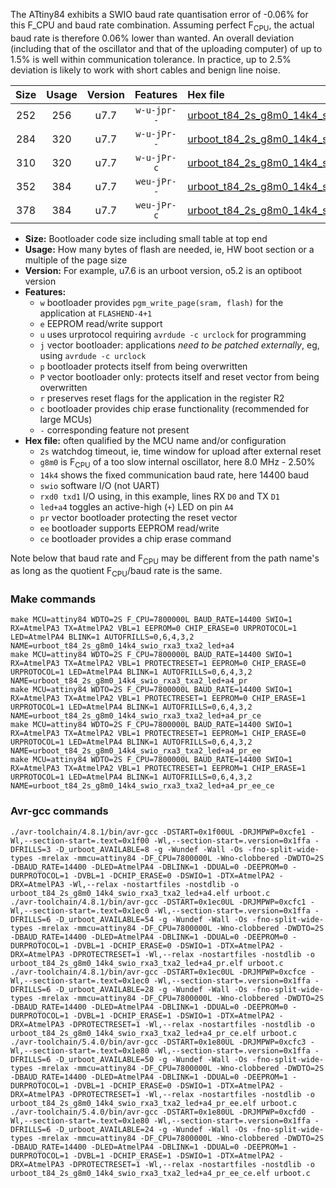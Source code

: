 The ATtiny84 exhibits a SWIO baud rate quantisation error of -0.06% for this F_CPU and baud rate combination. Assuming perfect F<sub>CPU</sub>, the actual baud rate is therefore 0.06% lower than wanted. An overall deviation (including that of the oscillator and that of the uploading computer) of up to 1.5% is well within communication tolerance. In practice, up to 2.5% deviation is likely to work with short cables and benign line noise.

|Size|Usage|Version|Features|Hex file|
|:-:|:-:|:-:|:-:|:--|
|252|256|u7.7|`w-u-jpr--`|[urboot_t84_2s_g8m0_14k4_swio_rxa3_txa2_led+a4.hex](https://raw.githubusercontent.com/stefanrueger/urboot.hex/main/mcus/attiny84/watchdog_2_s/internal_oscillator_g-2.50%25/%2B8m000000_hz/%2B%2B14k4_baud/swio_rxa3_txa2/led%2Ba4/urboot_t84_2s_g8m0_14k4_swio_rxa3_txa2_led%2Ba4.hex)|
|284|320|u7.7|`w-u-jPr--`|[urboot_t84_2s_g8m0_14k4_swio_rxa3_txa2_led+a4_pr.hex](https://raw.githubusercontent.com/stefanrueger/urboot.hex/main/mcus/attiny84/watchdog_2_s/internal_oscillator_g-2.50%25/%2B8m000000_hz/%2B%2B14k4_baud/swio_rxa3_txa2/led%2Ba4/urboot_t84_2s_g8m0_14k4_swio_rxa3_txa2_led%2Ba4_pr.hex)|
|310|320|u7.7|`w-u-jPr-c`|[urboot_t84_2s_g8m0_14k4_swio_rxa3_txa2_led+a4_pr_ce.hex](https://raw.githubusercontent.com/stefanrueger/urboot.hex/main/mcus/attiny84/watchdog_2_s/internal_oscillator_g-2.50%25/%2B8m000000_hz/%2B%2B14k4_baud/swio_rxa3_txa2/led%2Ba4/urboot_t84_2s_g8m0_14k4_swio_rxa3_txa2_led%2Ba4_pr_ce.hex)|
|352|384|u7.7|`weu-jPr--`|[urboot_t84_2s_g8m0_14k4_swio_rxa3_txa2_led+a4_pr_ee.hex](https://raw.githubusercontent.com/stefanrueger/urboot.hex/main/mcus/attiny84/watchdog_2_s/internal_oscillator_g-2.50%25/%2B8m000000_hz/%2B%2B14k4_baud/swio_rxa3_txa2/led%2Ba4/urboot_t84_2s_g8m0_14k4_swio_rxa3_txa2_led%2Ba4_pr_ee.hex)|
|378|384|u7.7|`weu-jPr-c`|[urboot_t84_2s_g8m0_14k4_swio_rxa3_txa2_led+a4_pr_ee_ce.hex](https://raw.githubusercontent.com/stefanrueger/urboot.hex/main/mcus/attiny84/watchdog_2_s/internal_oscillator_g-2.50%25/%2B8m000000_hz/%2B%2B14k4_baud/swio_rxa3_txa2/led%2Ba4/urboot_t84_2s_g8m0_14k4_swio_rxa3_txa2_led%2Ba4_pr_ee_ce.hex)|

- **Size:** Bootloader code size including small table at top end
- **Usage:** How many bytes of flash are needed, ie, HW boot section or a multiple of the page size
- **Version:** For example, u7.6 is an urboot version, o5.2 is an optiboot version
- **Features:**
  + `w` bootloader provides `pgm_write_page(sram, flash)` for the application at `FLASHEND-4+1`
  + `e` EEPROM read/write support
  + `u` uses urprotocol requiring `avrdude -c urclock` for programming
  + `j` vector bootloader: applications *need to be patched externally*, eg, using `avrdude -c urclock`
  + `p` bootloader protects itself from being overwritten
  + `P` vector bootloader only: protects itself and reset vector from being overwritten
  + `r` preserves reset flags for the application in the register R2
  + `c` bootloader provides chip erase functionality (recommended for large MCUs)
  + `-` corresponding feature not present
- **Hex file:** often qualified by the MCU name and/or configuration
  + `2s` watchdog timeout, ie, time window for upload after external reset
  + `g8m0` is F<sub>CPU</sub> of a too slow internal oscillator, here 8.0 MHz - 2.50%
  + `14k4` shows the fixed communication baud rate, here 14400 baud
  + `swio` software I/O (not UART)
  + `rxd0 txd1` I/O using, in this example, lines RX `D0` and TX `D1`
  + `led+a4` toggles an active-high (`+`) LED on pin `A4`
  + `pr` vector bootloader protecting the reset vector
  + `ee` bootloader supports EEPROM read/write
  + `ce` bootloader provides a chip erase command


Note below that baud rate and F<sub>CPU</sub> may be different from the path name's as long as the quotient F<sub>CPU</sub>/baud rate is the same.

### Make commands
```
make MCU=attiny84 WDTO=2S F_CPU=7800000L BAUD_RATE=14400 SWIO=1 RX=AtmelPA3 TX=AtmelPA2 VBL=1 EEPROM=0 CHIP_ERASE=0 URPROTOCOL=1 LED=AtmelPA4 BLINK=1 AUTOFRILLS=0,6,4,3,2 NAME=urboot_t84_2s_g8m0_14k4_swio_rxa3_txa2_led+a4
make MCU=attiny84 WDTO=2S F_CPU=7800000L BAUD_RATE=14400 SWIO=1 RX=AtmelPA3 TX=AtmelPA2 VBL=1 PROTECTRESET=1 EEPROM=0 CHIP_ERASE=0 URPROTOCOL=1 LED=AtmelPA4 BLINK=1 AUTOFRILLS=0,6,4,3,2 NAME=urboot_t84_2s_g8m0_14k4_swio_rxa3_txa2_led+a4_pr
make MCU=attiny84 WDTO=2S F_CPU=7800000L BAUD_RATE=14400 SWIO=1 RX=AtmelPA3 TX=AtmelPA2 VBL=1 PROTECTRESET=1 EEPROM=0 CHIP_ERASE=1 URPROTOCOL=1 LED=AtmelPA4 BLINK=1 AUTOFRILLS=0,6,4,3,2 NAME=urboot_t84_2s_g8m0_14k4_swio_rxa3_txa2_led+a4_pr_ce
make MCU=attiny84 WDTO=2S F_CPU=7800000L BAUD_RATE=14400 SWIO=1 RX=AtmelPA3 TX=AtmelPA2 VBL=1 PROTECTRESET=1 EEPROM=1 CHIP_ERASE=0 URPROTOCOL=1 LED=AtmelPA4 BLINK=1 AUTOFRILLS=0,6,4,3,2 NAME=urboot_t84_2s_g8m0_14k4_swio_rxa3_txa2_led+a4_pr_ee
make MCU=attiny84 WDTO=2S F_CPU=7800000L BAUD_RATE=14400 SWIO=1 RX=AtmelPA3 TX=AtmelPA2 VBL=1 PROTECTRESET=1 EEPROM=1 CHIP_ERASE=1 URPROTOCOL=1 LED=AtmelPA4 BLINK=1 AUTOFRILLS=0,6,4,3,2 NAME=urboot_t84_2s_g8m0_14k4_swio_rxa3_txa2_led+a4_pr_ee_ce
```

### Avr-gcc commands
```
./avr-toolchain/4.8.1/bin/avr-gcc -DSTART=0x1f00UL -DRJMPWP=0xcfe1 -Wl,--section-start=.text=0x1f00 -Wl,--section-start=.version=0x1ffa -DFRILLS=3 -D_urboot_AVAILABLE=8 -g -Wundef -Wall -Os -fno-split-wide-types -mrelax -mmcu=attiny84 -DF_CPU=7800000L -Wno-clobbered -DWDTO=2S -DBAUD_RATE=14400 -DLED=AtmelPA4 -DBLINK=1 -DDUAL=0 -DEEPROM=0 -DURPROTOCOL=1 -DVBL=1 -DCHIP_ERASE=0 -DSWIO=1 -DTX=AtmelPA2 -DRX=AtmelPA3 -Wl,--relax -nostartfiles -nostdlib -o urboot_t84_2s_g8m0_14k4_swio_rxa3_txa2_led+a4.elf urboot.c
./avr-toolchain/4.8.1/bin/avr-gcc -DSTART=0x1ec0UL -DRJMPWP=0xcfc1 -Wl,--section-start=.text=0x1ec0 -Wl,--section-start=.version=0x1ffa -DFRILLS=6 -D_urboot_AVAILABLE=54 -g -Wundef -Wall -Os -fno-split-wide-types -mrelax -mmcu=attiny84 -DF_CPU=7800000L -Wno-clobbered -DWDTO=2S -DBAUD_RATE=14400 -DLED=AtmelPA4 -DBLINK=1 -DDUAL=0 -DEEPROM=0 -DURPROTOCOL=1 -DVBL=1 -DCHIP_ERASE=0 -DSWIO=1 -DTX=AtmelPA2 -DRX=AtmelPA3 -DPROTECTRESET=1 -Wl,--relax -nostartfiles -nostdlib -o urboot_t84_2s_g8m0_14k4_swio_rxa3_txa2_led+a4_pr.elf urboot.c
./avr-toolchain/4.8.1/bin/avr-gcc -DSTART=0x1ec0UL -DRJMPWP=0xcfce -Wl,--section-start=.text=0x1ec0 -Wl,--section-start=.version=0x1ffa -DFRILLS=6 -D_urboot_AVAILABLE=28 -g -Wundef -Wall -Os -fno-split-wide-types -mrelax -mmcu=attiny84 -DF_CPU=7800000L -Wno-clobbered -DWDTO=2S -DBAUD_RATE=14400 -DLED=AtmelPA4 -DBLINK=1 -DDUAL=0 -DEEPROM=0 -DURPROTOCOL=1 -DVBL=1 -DCHIP_ERASE=1 -DSWIO=1 -DTX=AtmelPA2 -DRX=AtmelPA3 -DPROTECTRESET=1 -Wl,--relax -nostartfiles -nostdlib -o urboot_t84_2s_g8m0_14k4_swio_rxa3_txa2_led+a4_pr_ce.elf urboot.c
./avr-toolchain/5.4.0/bin/avr-gcc -DSTART=0x1e80UL -DRJMPWP=0xcfc3 -Wl,--section-start=.text=0x1e80 -Wl,--section-start=.version=0x1ffa -DFRILLS=6 -D_urboot_AVAILABLE=50 -g -Wundef -Wall -Os -fno-split-wide-types -mrelax -mmcu=attiny84 -DF_CPU=7800000L -Wno-clobbered -DWDTO=2S -DBAUD_RATE=14400 -DLED=AtmelPA4 -DBLINK=1 -DDUAL=0 -DEEPROM=1 -DURPROTOCOL=1 -DVBL=1 -DCHIP_ERASE=0 -DSWIO=1 -DTX=AtmelPA2 -DRX=AtmelPA3 -DPROTECTRESET=1 -Wl,--relax -nostartfiles -nostdlib -o urboot_t84_2s_g8m0_14k4_swio_rxa3_txa2_led+a4_pr_ee.elf urboot.c
./avr-toolchain/5.4.0/bin/avr-gcc -DSTART=0x1e80UL -DRJMPWP=0xcfd0 -Wl,--section-start=.text=0x1e80 -Wl,--section-start=.version=0x1ffa -DFRILLS=6 -D_urboot_AVAILABLE=24 -g -Wundef -Wall -Os -fno-split-wide-types -mrelax -mmcu=attiny84 -DF_CPU=7800000L -Wno-clobbered -DWDTO=2S -DBAUD_RATE=14400 -DLED=AtmelPA4 -DBLINK=1 -DDUAL=0 -DEEPROM=1 -DURPROTOCOL=1 -DVBL=1 -DCHIP_ERASE=1 -DSWIO=1 -DTX=AtmelPA2 -DRX=AtmelPA3 -DPROTECTRESET=1 -Wl,--relax -nostartfiles -nostdlib -o urboot_t84_2s_g8m0_14k4_swio_rxa3_txa2_led+a4_pr_ee_ce.elf urboot.c
```


